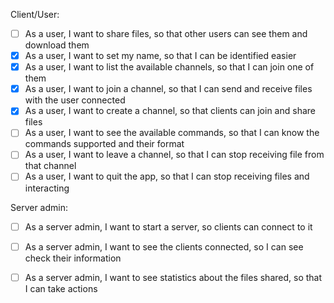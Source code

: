 Client/User:

- [ ] As a user, I want to share files, so that other users can see them and download them
- [x] As a user, I want to set my name, so that I can be identified easier
- [x] As a user, I want to list the available channels, so that I can join one of them
- [x] As a user, I want to join a channel, so that I can send and receive files with the user connected
- [x] As a user, I want to create a channel, so that clients can join and share files
- [ ] As a user, I want to see the available commands, so that I can know the commands supported and their format
- [ ] As a user, I want to leave a channel, so that I can stop receiving file from that channel
- [ ] As a user, I want to quit the app, so that I can stop receiving files and interacting 

Server admin:

- [ ] As a server admin, I want to start a server, so clients can connect to it
- [ ] As a server admin, I want to see the clients connected, so I can see check their information
- [ ] As a server admin, I want to see statistics about the files shared, so that I can take actions


